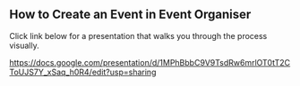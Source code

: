 ## How to Create an Event in Event Organiser

Click link below for a presentation that walks you through the process visually. 

https://docs.google.com/presentation/d/1MPhBbbC9V9TsdRw6mrlOT0tT2CToUJS7Y_xSaq_h0R4/edit?usp=sharing
